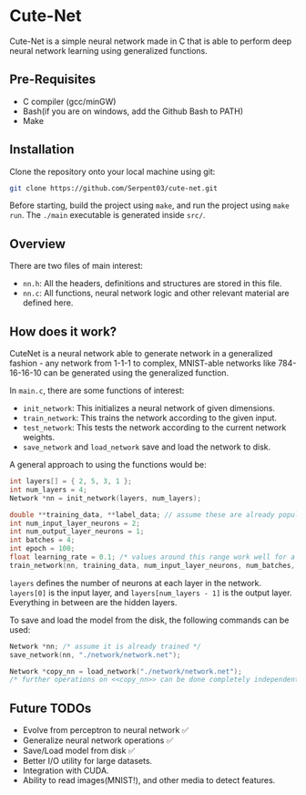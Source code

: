 
# Cute-Net
Cute-Net is a simple neural network made in C that is able to perform deep neural network learning using generalized functions.

## Pre-Requisites
- C compiler (gcc/minGW)
- Bash(if you are on windows, add the Github Bash to PATH)
- Make

## Installation

Clone the repository onto your local machine using git:

```bash
git clone https://github.com/Serpent03/cute-net.git
```

Before starting, build the project using `make`, and run the project using `make run`. The `./main` executable is generated inside `src/`.

## Overview

There are two files of main interest:
- `nn.h`: All the headers, definitions and structures are stored in this file.
- `nn.c`: All functions, neural network logic and other relevant material are defined here.

## How does it work?

CuteNet is a neural network able to generate network in a generalized fashion - any network from 1-1-1 to complex, MNIST-able networks like 784-16-16-10 can be generated using the generalized function.

In `main.c`, there are some functions of interest:
- `init_network`: This initializes a neural network of given dimensions.
- `train_network`: This trains the network according to the given input.
- `test_network`: This tests the network according to the current network weights.
- `save_network` and `load_network` save and load the network to disk.

A general approach to using the functions would be:
```C
int layers[] = { 2, 5, 3, 1 };
int num_layers = 4;
Network *nn = init_network(layers, num_layers);

double **training_data, **label_data; // assume these are already populated.
int num_input_layer_neurons = 2;
int num_output_layer_neurons = 1;
int batches = 4;
int epoch = 100;
float learning_rate = 0.1; /* values around this range work well for a sigmoid function. */
train_network(nn, training_data, num_input_layer_neurons, num_batches, label_data, num_output_layer_neurons, epoch, learning_rate);
```

`layers` defines the number of neurons at each layer in the network. `layers[0]` is the input layer, and `layers[num_layers - 1]` is the output layer. Everything in between are the hidden layers.

To save and load the model from the disk, the following commands can be used:
```C
Network *nn; /* assume it is already trained */
save_network(nn, "./network/network.net");

Network *copy_nn = load_network("./network/network.net");
/* further operations on <<copy_nn>> can be done completely independent of <<nn>>. */
```

## Future TODOs
- Evolve from perceptron to neural network ✅
- Generalize neural network operations ✅
- Save/Load model from disk ✅
- Better I/O utility for large datasets.
- Integration with CUDA.
- Ability to read images(MNIST!), and other media to detect features.
